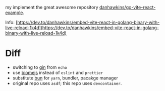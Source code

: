 my implement the great awesome repository [danhawkins/go-vite-react-example](https://github.com/danhawkins/go-vite-react-example/tree/main). 

Info: [https://dev.to/danhawkins/embed-vite-react-in-golang-binary-with-live-reload-1k4d](https://dev.to/danhawkins/embed-vite-react-in-golang-binary-with-live-reload-1k4d)

# Diff

- switching to [gin](https://gin-gonic.com/) from `echo`
- use [biomejs](https://biomejs.dev/) instead of `eslint` and `prettier`
- substitute [bun](https://bun.sh/) for `yarn`, bundler, pacakge manager
- original repo uses `asdf`; this repo uses `devcontainer`.